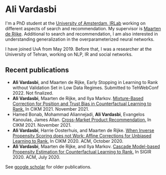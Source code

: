 # Ali Vardasbi

I'm a PhD student at the [University of Amsterdam, IRLab](https://irlab.science.uva.nl/) working on different aspects of search and recommendation.
My supervisor is [Maarten de Rijke](https://staff.fnwi.uva.nl/m.derijke/).
Additional to search and recommendation, I am also interested in understanding generalization in the overparameterized neural networks.

I have joined UvA from May 2019.
Before that, I was a researcher at the University of Tehran, working on NLP, IR and social networks.

## Recent publications
- **Ali Vardasbi**, and Maarten de Rijke, Early Stopping in Learning to Rank without Validation Set in Low Data Regimes. Submitted to TehWebConf 2022. Not finalized.    
- **Ali Vardasbi**, Maarten de Rijke, and Ilya Markov. [Mixture-Based Correction for Position and Trust Bias in Counterfactual Learning to Rank.](https://arxiv.org/pdf/2108.08538.pdf) In CIKM 2021. November 2021.    
- Hamed Bonab, Mohammad Aliannejadi, **Ali Vardasbi**, Evangelos Kanoulas, James Allan. [Cross-Market Product Recommendation.](https://arxiv.org/pdf/2109.05929.pdf) In CIKM 2021. November 2021.
- **Ali Vardasbi**, Harrie Oosterhuis, and Maarten de Rijke. [When Inverse Propensity Scoring does not Work: Affine Corrections for Unbiased Learning to Rank.](https://staff.fnwi.uva.nl/m.derijke/wp-content/papercite-data/pdf/vardasbi-2020-inverse.pdf) In CIKM 2020. ACM, October 2020.
- **Ali Vardasbi**, Maarten de Rijke, and Ilya Markov. [Cascade Model-based Propensity Estimation for Counterfactual Learning to Rank.](https://staff.fnwi.uva.nl/m.derijke/wp-content/papercite-data/pdf/vardasbi-2020-cascade.pdf) In SIGIR 2020. ACM, July 2020.

See [google scholar](https://scholar.google.com/citations?user=chzcQgMAAAAJ&hl=en) for older publications.